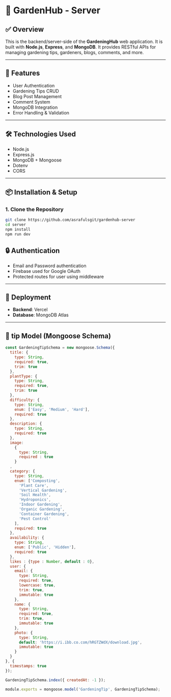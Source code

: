 # 🌿 GardenHub - Server

## ✅ Overview

This is the backend/server-side of the **GardeningHub** web application. It is built with **Node.js**, **Express**, and **MongoDB**. It provides RESTful APIs for managing gardening tips, gardeners, blogs, comments, and more.

---

## 🚀 Features

- User Authentication 
- Gardening Tips CRUD
- Blog Post Management
- Comment System
- MongoDB Integration
- Error Handling & Validation

---

## 🛠️ Technologies Used

- Node.js
- Express.js
- MongoDB + Mongoose
- Dotenv
- CORS

---

## 📦 Installation & Setup

### 1. Clone the Repository

```bash
git clone https://github.com/asrafulsgit/gardenhub-server
cd server
npm install
npm run dev
```

## 🔒 Authentication

- Email and Password authentication 
- Firebase used for Google OAuth  
- Protected routes for user using middleware

---

## 🚀 Deployment
- **Backend**: Vercel  
- **Database**: MongoDB Atlas

---

## 🧩 tip Model (Mongoose Schema)

```js
const GardeningTipSchema = new mongoose.Schema({
  title: {
    type: String,
    required: true,
    trim: true
  },
  plantType: {
    type: String,
    required: true,
    trim: true
  },
  difficulty: {
    type: String,
    enum: ['Easy', 'Medium', 'Hard'],
    required: true
  },
  description: {
    type: String,
    required: true
  },
  image: 
    {
      type: String,
      required : true
    }
  ,
  category: {
    type: String,
    enum: ['Composting', 
      'Plant Care', 
      'Vertical Gardening', 
      'Soil Health', 
      'Hydroponics',
      'Indoor Gardening',
      'Organic Gardening',
      'Container Gardening',
      'Pest Control'
    ],
    required: true
  },
  availability: {
    type: String,
    enum: ['Public', 'Hidden'],
    required: true
  },
  likes : {type : Number, default : 0},
  user: {
    email: {
      type: String,
      required: true,
      lowercase: true,
      trim: true,
      immutable: true 
    },
    name: {
      type: String,
      required: true,
      trim: true,
      immutable: true 
    },
    photo: {
      type: String,
      default: 'https://i.ibb.co.com/hRGTZWdX/download.jpg',
      immutable: true 
    }
  }
}, {
  timestamps: true
});

GardeningTipSchema.index({ createdAt: -1 }); 

module.exports = mongoose.model('GardeningTip', GardeningTipSchema);
```

